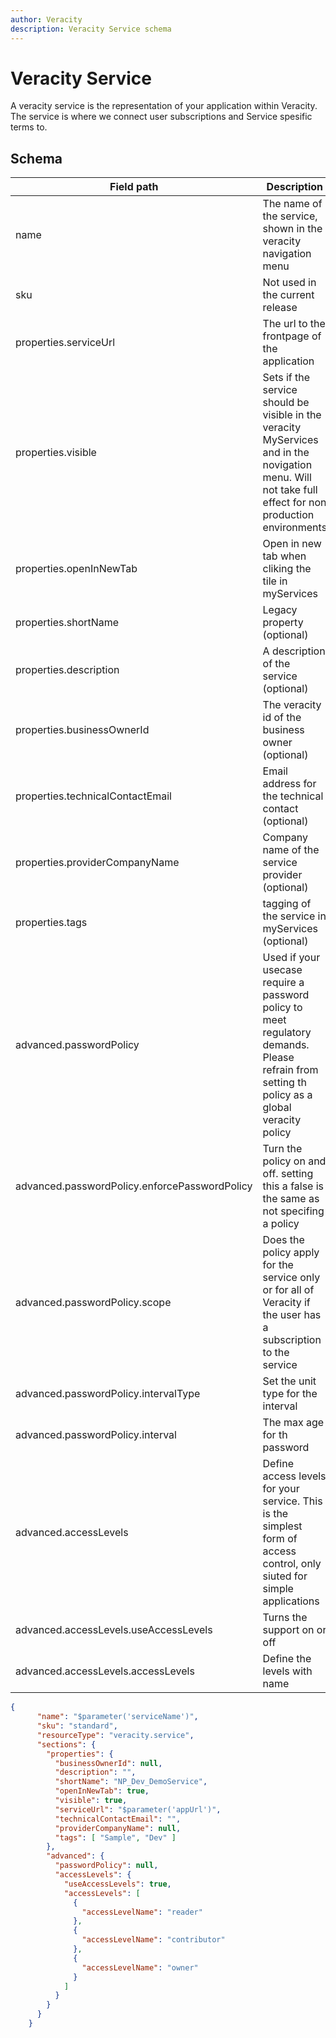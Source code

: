 ```yaml
---
author: Veracity
description: Veracity Service schema
---
```


# Veracity Service

A veracity service is the representation of your application within Veracity. The service is where we connect user subscriptions and Service spesific terms to. 

## Schema

|Field path|Description|accepted values|
|----------|-----------|---------------|
|name|The name of the service, shown in the veracity navigation menu||
|sku|Not used in the current release|standard|
|properties.serviceUrl|The url to the frontpage of the application||
|properties.visible|Sets if the service should be visible in the veracity MyServices and in the novigation menu. Will not take full effect for non production environments|true/false|
|properties.openInNewTab|Open in new tab when cliking the tile in myServices|true/false|
|properties.shortName|Legacy property (optional)|||
|properties.description|A description of the service (optional)|||
|properties.businessOwnerId|The veracity id of the business owner (optional)|||
|properties.technicalContactEmail|Email address for the technical contact (optional)|||
|properties.providerCompanyName|Company name of the service provider (optional)|||
|properties.tags|tagging of the service in myServices (optional)|||
|advanced.passwordPolicy|Used if your usecase require a password policy to meet regulatory demands. Please refrain from setting th policy as a global veracity policy|||
|advanced.passwordPolicy.enforcePasswordPolicy|Turn the policy on and off. setting this a false is the same as not specifing a policy|true/false|
|advanced.passwordPolicy.scope|Does the policy apply for the service only or for all of Veracity if the user has a subscription to the service|service/veracity|
|advanced.passwordPolicy.intervalType|Set the unit type for the interval|days/months/years|
|advanced.passwordPolicy.interval|The max age for th password|numeric|
|advanced.accessLevels|Define access levels for your service. This is the simplest form of access control, only siuted for simple applications||
|advanced.accessLevels.useAccessLevels|Turns the support on or off||
|advanced.accessLevels.accessLevels|Define the levels with name||

```json
{
      "name": "$parameter('serviceName')",
      "sku": "standard",
      "resourceType": "veracity.service",
      "sections": {
        "properties": {
          "businessOwnerId": null,
          "description": "",
          "shortName": "NP_Dev_DemoService",
          "openInNewTab": true,
          "visible": true,
          "serviceUrl": "$parameter('appUrl')",
          "technicalContactEmail": "",
          "providerCompanyName": null,
          "tags": [ "Sample", "Dev" ] 
        },
        "advanced": {
          "passwordPolicy": null,
          "accessLevels": {
            "useAccessLevels": true,
            "accessLevels": [
              {
                "accessLevelName": "reader"
              },
              {
                "accessLevelName": "contributor"
              },
              {
                "accessLevelName": "owner"
              }
            ]
          }
        }
      }
    }
```